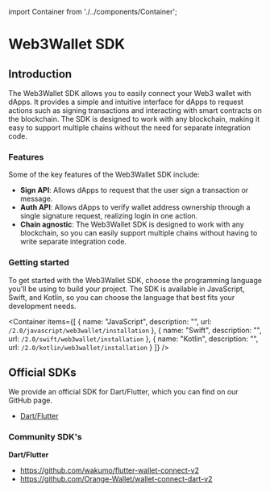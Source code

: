 import Container from './../components/Container';

# Web3Wallet SDK
## Introduction

The Web3Wallet SDK allows you to easily connect your Web3 wallet with dApps. It provides a simple and intuitive interface for dApps to request actions such as signing transactions and interacting with smart contracts on the blockchain. The SDK is designed to work with any blockchain, making it easy to support multiple chains without the need for separate integration code.

### Features

Some of the key features of the Web3Wallet SDK include:

- **Sign API**: Allows dApps to request that the user sign a transaction or message.
- **Auth API**: Allows dApps to verify wallet address ownership through a single signature request, realizing login in one action.
- **Chain agnostic**: The Web3Wallet SDK is designed to work with any blockchain, so you can easily support multiple chains without having to write separate integration code.

### Getting started

To get started with the Web3Wallet SDK, choose the programming language you'll be using to build your project. The SDK is available in JavaScript, Swift, and Kotlin, so you can choose the language that best fits your development needs.

<Container
items={[
{
name: "JavaScript",
description: "",
url: `/2.0/javascript/web3wallet/installation`
},
{
name: "Swift",
description: "",
url: `/2.0/swift/web3wallet/installation`
},
{
name: "Kotlin",
description: "",
url: `/2.0/kotlin/web3wallet/installation`
}
]}
/>

## Official SDKs

We provide an official SDK for Dart/Flutter, which you can find on our GitHub page.

- [Dart/Flutter](https://github.com/WalletConnect/WalletConnectDartV2)

### Community SDK's

**Dart/Flutter**

- https://github.com/wakumo/flutter-wallet-connect-v2
- https://github.com/Orange-Wallet/wallet-connect-dart-v2

